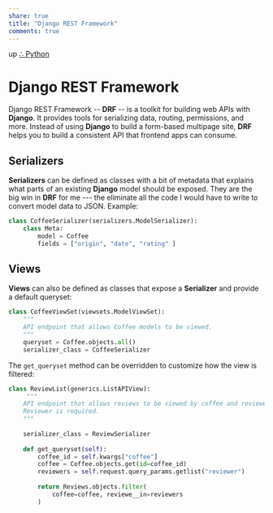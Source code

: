 ```yaml
---  
share: true  
title: "Django REST Framework"  
comments: true  
---  
```

up [∴ Python](./%E2%88%B4-Python.md)  
  
# Django REST Framework  
Django REST Framework -- **DRF** -- is a toolkit for building web APIs with **Django**. It provides tools for serializing data, routing, permissions, and more. Instead of using **Django** to build a form-based multipage site, **DRF** helps you to build a consistent API that frontend apps can consume.  
  
## Serializers  
**Serializers** can be defined as classes with a bit of metadata that explains what parts of an existing **Django** model should be exposed. They are the big win in **DRF** for me --- the eliminate all the code I would have to write to convert model data to JSON. Example:  
  
```python  
class CoffeeSerializer(serializers.ModelSerializer):  
	class Meta:  
		model = Coffee  
		fields = ["origin", "date", "rating" ]  
```  
  
## Views  
**Views** can also be defined as classes that expose a **Serializer** and provide a default queryset:  
  
```python  
class CoffeeViewSet(viewsets.ModelViewSet):  
    """  
    API endpoint that allows Coffee models to be viewed.  
    """  
    queryset = Coffee.objects.all()  
    serializer_class = CoffeeSerializer  
```  
  
The `get_queryset` method can be overridden to customize how the view is filtered:  
  
```python  
class ReviewList(generics.ListAPIView):  
     """  
    API endpoint that allows reviews to be viewed by coffee and reviewer.  
    Reviewer is required.  
    """  
  
	serializer_class = ReviewSerializer  
  
    def get_queryset(self):  
        coffee_id = self.kwargs["coffee"]  
        coffee = Coffee.objects.get(id=coffee_id)  
        reviewers = self.request.query_params.getlist("reviewer")  
  
        return Reviews.objects.filter(  
            coffee=coffee, reviewe__in=reviewers  
        )  
```  
  
